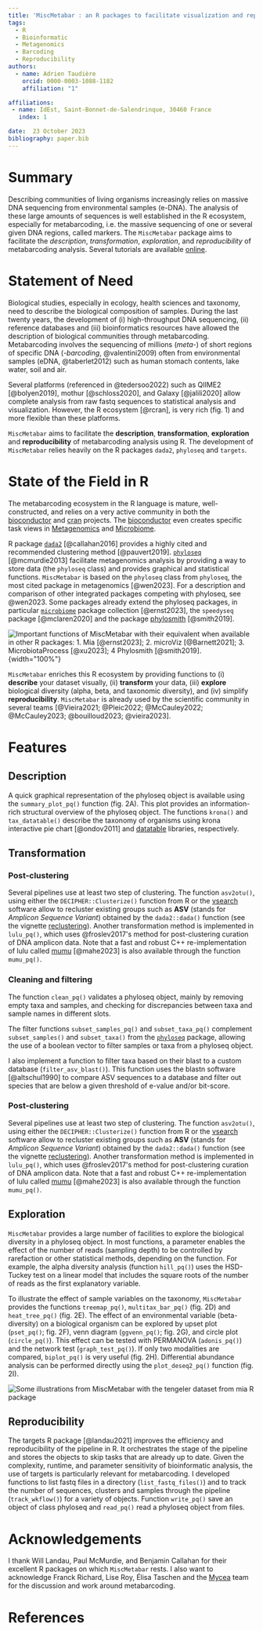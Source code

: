 ```yaml
---
title: 'MiscMetabar : an R packages to facilitate visualization and reproducibility in metabarcoding analysis'
tags:
  - R
  - Bioinformatic
  - Metagenomics
  - Barcoding
  - Reproducibility
authors:
  - name: Adrien Taudière
    orcid: 0000-0003-1088-1182
    affiliation: "1"

affiliations:
 - name: IdEst, Saint-Bonnet-de-Salendrinque, 30460 France
   index: 1

date:  23 October 2023
bibliography: paper.bib
---
```


# Summary
Describing communities of living organisms increasingly relies on massive DNA sequencing from environmental samples (e-DNA). The analysis of these large amounts of sequences is well established in the R ecosystem, especially for metabarcoding, i.e. the massive sequencing of one or several given DNA regions, called markers. The `MiscMetabar` package aims to facilitate the *description*, *transformation*, *exploration*, and *reproducibility* of metabarcoding analysis. Several tutorials are available [online](https://adrientaudiere.github.io/MiscMetabar/articles/).

# Statement of Need

Biological studies, especially in ecology, health sciences and taxonomy, need to describe the biological composition of samples. During the last twenty years, the development of (i) high-throughput DNA sequencing, (ii) reference databases and (iii) bioinformatics resources have allowed the description of biological communities through metabarcoding. Metabarcoding involves the sequencing of millions (*meta*-) of short regions of specific DNA (*-barcoding*, @valentini2009) often from environmental samples (eDNA, @taberlet2012) such as human stomach contents, lake water, soil and air.

Several platforms (referenced in @tedersoo2022) such as QIIME2 [@bolyen2019], mothur [@schloss2020], and Galaxy [@jalili2020] allow complete analysis from raw fastq sequences to statistical analysis and visualization. However, the R ecosystem [@rcran], is very rich (fig. 1) and more flexible than these platforms.

`MiscMetabar` aims to facilitate the **description**, **transformation**, **exploration** and **reproducibility** of metabarcoding analysis using R. The development of `MiscMetabar` relies heavily on the R packages `dada2`, `phyloseq` and `targets`.

# State of the Field in R

The metabarcoding ecosystem in the R language is mature, well-constructed, and relies on a very active community in both the [bioconductor](https://www.bioconductor.org/) and [cran](https://cran.r-project.org/) projects. The [bioconductor](https://www.bioconductor.org/) even creates specific task views in [Metagenomics](http://bioconductor.org/packages/release/BiocViews.html#___Metagenomics) and [Microbiome](http://bioconductor.org/packages/release/BiocViews.html#___Microbiome).

R package [`dada2`](http://bioconductor.org/packages/release/bioc/html/dada2.html) [@callahan2016]  provides a highly cited and recommended clustering method [@pauvert2019]. [`phyloseq`](http://bioconductor.org/packages/release/bioc/html/phyloseq.html) [@mcmurdie2013] facilitate metagenomics analysis by providing a way to store data (the `phyloseq` class) and provides graphical and statistical functions. `MiscMetabar` is based on the `phyloseq` class from `phyloseq`, the most cited package in metagenomics [@wen2023]. For a description and comparison of other integrated packages competing with phyloseq, see @wen2023. Some packages already extend the phyloseq packages, in particular [`microbiome`](https://microbiome.github.io/) package collection [@ernst2023], the `speedyseq` package [@mclaren2020] and the package [phylosmith](https://schuyler-smith.github.io/phylosmith/) [@smith2019].

![Important functions of MiscMetabar with their equivalent when available in other R packages: 1. Mia [@ernst2023]; 2. microViz [@Barnett2021]; 3. MicrobiotaProcess [@xu2023]; 4  Phylosmith [@smith2019].](figures_svg/table1_publication.svg){width="100%"}

`MiscMetabar` enriches this R ecosystem by providing functions to (i) **describe** your dataset visually, (ii) **transform** your data, (iii) **explore** biological diversity (alpha, beta, and taxonomic diversity), and (iv) simplify **reproducibility**. `MiscMetabar` is already used by the scientific community in several teams [@Vieira2021; @Pleic2022; @McCauley2022; @McCauley2023; @bouilloud2023; @vieira2023].

# Features

## Description

A quick graphical representation of the phyloseq object is available using the `summary_plot_pq()` function (fig. 2A). 
This plot provides an information-rich structural overview of the phyloseq object. The functions `krona()` and `tax_datatable()` describe the taxonomy of organisms using krona interactive pie chart [@ondov2011] and [datatable](https://datatables.net/) libraries, respectively.

## Transformation

### Post-clustering

Several pipelines use at least two step of clustering. The function `asv2otu()`, using either the `DECIPHER::Clusterize()` function from R or the [vsearch](https://github.com/torognes/vsearch) software allow to recluster existing groups such as **ASV** (stands for *Amplicon Sequence Variant*) obtained by the `dada2::dada()` function (see the vignette [reclustering](https://adrientaudiere.github.io/MiscMetabar/articles/Reclustering.html)).  Another transformation method is implemented in `lulu_pq()`, which uses @froslev2017's method for post-clustering curation of DNA amplicon data. Note that a fast and robust C++ re-implementation of lulu called [mumu](https://github.com/frederic-mahe/mumu) [@mahe2023] is also available through the function `mumu_pq()`.


### Cleaning and filtering

The function `clean_pq()` validates a phyloseq object, mainly by removing empty taxa and samples, and checking for discrepancies between taxa and sample names in different slots.  

The filter functions `subset_samples_pq()` and `subset_taxa_pq()` complement `subset_samples()` and `subset_taxa()` from the [`phyloseq`](http://bioconductor.org/packages/release/bioc/html/phyloseq.html) package, allowing the use of a boolean vector to filter samples or taxa from a phyloseq object. 

I also implement a function to filter taxa based on their blast to a custom database (`filter_asv_blast()`). This function uses the blastn software [@altschul1990] to compare ASV sequences to a database and filter out species that are below a given threshold of e-value and/or bit-score.

### Post-clustering

Several pipelines use at least two step of clustering. The function `asv2otu()`, using either the `DECIPHER::Clusterize()` function from R or the [vsearch](https://github.com/torognes/vsearch) software allow to recluster existing groups such as **ASV** (stands for *Amplicon Sequence Variant*) obtained by the `dada2::dada()` function (see the vignette [reclustering](https://adrientaudiere.github.io/MiscMetabar/articles/Reclustering.html)).  Another transformation method is implemented in `lulu_pq()`, which uses @froslev2017's method for post-clustering curation of DNA amplicon data. Note that a fast and robust C++ re-implementation of lulu called [mumu](https://github.com/frederic-mahe/mumu) [@mahe2023] is also available through the function `mumu_pq()`.

## Exploration 

`MiscMetabar` provides a large number of facilities to explore the biological diversity in a phyloseq object. In most functions, a parameter enables the effect of the number of reads (sampling depth) to be controlled by rarefaction or other statistical methods, depending on the function. For example, the alpha diversity analysis (function `hill_pq()`) uses the HSD-Tuckey test on a linear model that includes the square roots of the number of reads as the first explanatory variable.

To illustrate the effect of sample variables on the taxonomy, `MiscMetabar` provides the functions `treemap_pq()`, `multitax_bar_pq()` (fig. 2D) and `heat_tree_pq()` (fig. 2E). The effect of an environmental variable (beta-diversity) on a biological organism can be explored by upset plot (`pset_pq()`; fig. 2F), venn diagram (`ggvenn_pq()`; fig. 2G), and circle plot (`circle_pq()`). This effect can be tested with PERMANOVA (`adonis_pq()`) and the network test (`graph_test_pq()`). If only two modalities are compared, `biplot_pq()` is very useful (fig. 2H). Differential abundance analysis can be performed directly using the `plot_deseq2_pq()` function (fig. 2I). 

![Some illustrations from MiscMetabar with the tengeler dataset from mia R package](figures_svg/tengeler_MiscMetabar.svg)

## Reproducibility

The targets R package [@landau2021] improves the efficiency and reproducibility of the pipeline in R. It orchestrates the stage of the pipeline and stores the objects to skip tasks that are already up to date. Given the complexity, runtime, and parameter sensitivity of bioinformatic analysis, the use of targets is particularly relevant for metabarcoding. I developed functions to list fastq files in a directory (`list_fastq_files()`) and to track the number of sequences, clusters and samples through the pipeline (`track_wkflow()`) for a variety of objects. Function `write_pq()` save an object of class phyloseq and `read_pq()` read a phyloseq object from files. 

# Acknowledgements

I thank Will Landau, Paul McMurdie, and Benjamin Callahan for their excellent R packages on which `MiscMetabar` rests. I also want to acknowledge Franck Richard, Lise Roy, Élisa Taschen and the [Mycea](https://mycea.fr/) team for the discussion and work around metabarcoding.

# References
